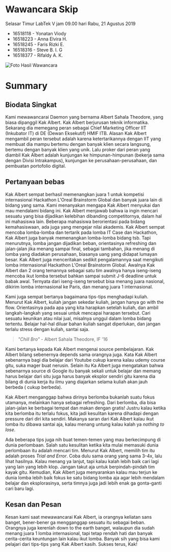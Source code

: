# Wawancara Skip

Selasar Timur LabTek V jam 09.00 hari Rabu, 21 Agustus 2019
- 16518118 - Yonatan Viody
- 16518223 - Anna Elvira H.
- 16518245 - Faris Rizki E.
- 16518316 - Steve B. I. G
- 16518377 - Rifaldy A. K.

![Foto Hasil Wawancara](foto.jpg)

# Summary
## Biodata Singkat
Kami mewawancarai Daemon yang bernama Albert Sahala Theodore, yang biasa dipanggil Kak Albert. Kak Albert berjurusan teknik informatika. Sekarang dia memegang peran sebagai Chief Marketing Officer IIT (Inkubator IT) di DE (Dewan Eksekutif) HMIF ITB. Alasan Kak Albert mengambil peran tersebut adalah karena ketertarikannya dengan IIT yang membuat dia mampu bertemu dengan banyak klien secara langsung, bertemu dengan banyak klien yang unik. Lalu proker dari peran yang diambil Kak Albert adalah kunjungan ke himpunan-himpunan (bekerja sama dengan Divisi Intrakampus), kunjungan ke perusahaan-perusahaan, dan pembuatan portofolio digital.

## Pertanyaan bebas
Kak Albert sempat berhasil memenangkan juara 1 untuk kompetisi internasional Hackathon L'Oreal Brainstorm Global dan banyak juara lain di bidang yang sama. Kami menanyakan mengapa Kak Albert menyukai dan mau mendalami bidang ini.
Kak Albert menjawab bahwa ia ingin mencari sesuatu yang bisa dijadikan kelebihan dibanding competitornya, dalam hal ini mahasiswa lain. Beberapa mahasiswa berorientasi pada bidang kemahasiswaan, ada juga yang mengejar nilai akademis. Kak Albert sempat mencoba lomba-lomba dan tertarik pada lomba IT Case dan Hackathon, Kak Albert juga banyak memenangkan lomba-lomba bidang tsb. Tapi menurutnya, lomba jangan dijadikan beban, orientasinya refreshing dan jalan-jalan jika menang sampai final, sebagai tambahan, jika menang di lomba yang diadakan perusahaan, biasanya uang yang didapat lumayan besar. Kak Albert juga menceritakan sedikit pengalamannya saat mengikuti lomba internasional Hackathon L'Oreal Brainstorm Global. Awalnya Kak Albert dan 2 orang temannya sebagai satu tim awalnya hanya iseng-iseng mencoba ikut lomba tersebut bahkan sampai submit J-6 deadline untuk babak awal. Ternyata dari iseng-iseng tersebut bisa menang juara nasional, dikirim lomba internasional ke Paris, dan menang juara 1 internasional.

Kami juga sempat bertanya bagaimana tips-tips menghadapi kuliah. Menurut Kak Albert, kuliah jangan sekedar kuliah, jangan hanya go with the flow. Orientasinya pada apa yang kita harapkan setelah kuliah, dan ambil langkah-langkah yang sesuai untuk mencapai harapan tersebut. Cari sesuatu keunikan atau nilai jual, misalnya unggul dalam lomba bidang tertentu. Belajar hal-hal diluar bahan kuliah sangat diperlukan, dan jangan terlalu stress dengan kuliah, santai saja.

> *"Chill Bro"* - Albert Sahala Theodore, IF '16

 Kami bertanya kepada Kak Albert mengenai source pembelajaran. Kak Albert bilang sebenernya depends sama orangnya juga. Kata Kak Albert sebenarnya bagi dia belajar dari Youtube cukup karena kalau udemy course gitu, suka mager buat nerusin. Selain itu Ka Albert juga mengatakan bahwa sebenarnya source di Google itu banyak sekali untuk belajar dan memang harus belajar dari situ juga harus banyak eksplor sendiri gitu karena dia bilang di dunia kerja itu ilmu yang diajarkan selama kuliah akan jauh berbeda ( cukup berbeda).

 Kak Albert menganggap bahwa dirinya berlomba bukanlah suatu fokus utamanya, melainkan hanya sebagai refreshing. Dari berlomba, dia bisa jalan-jalan ke berbagai tempat dan makan dengan gratis! Justru kalau ketika kita berlomba itu terlalu fokus, kita jadi kesulitan karena dihadapi dengan pressure dari diri kita sendiri. Makanya saran dari Kak Albert kalau ikut lomba itu dibawa santai aja, kalau menang untung kalau kalah ya *nothing to lose*.
 
 Ada beberapa tips juga nih buat temen-temen yang mau berkecimpung di dunia perlombaan. Salah satu kesulitan ketika kita mulai memasuki dunia perlombaan itu adalah mencari tim. Menurut Kak Albert, memilih tim itu adalah proses *Trial and Error*. Coba dulu sama orang yang sama 3-4x, lalu lihat hasilnya. Kalau menang ya lanjut, tapi kalau kalah lebih baik cari lagi yang lain yang lebih klop. Jangan takut aja untuk berpindah-pindah tim kayak gitu. Kemudian, Kak Albert juga menyarankan kalau mau terjun ke dunia lomba lebih baik fokus ke satu bidang lomba aja agar lebih mendalam belajar dan eksplorasinya, serta timnya juga jadi lebih enak ga gonta-ganti cari baru lagi.

## Kesan dan Pesan
Kesan kami saat mewawancarai Kak Albert, ia orangnya keliatan sans banget, bener-bener ga mengganggap sesuatu itu sebagai beban. Orangnya juga kerenlah down to the earth banget, walaupun dia sudah menang juara 1 lomba internasional, tapi tetap rendah hati dan banyak cerita-cerita keuntungan lain kalau ikut lomba. Banyak sih yang bisa kami pelajari dari tips-tips yang Kak Albert kasih. Sukses terus, Kak!
